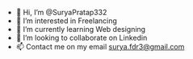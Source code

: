 - 👋 Hi, I’m @SuryaPratap332
- 👀 I’m interested in Freelancing
- 🌱 I’m currently learning Web designing
- 💞️ I’m looking to collaborate on Linkedin
- 📫 Contact me on my email surya.fdr3@gmail.com

<!---
SuryaPratap332/SuryaPratap332 is a ✨ special ✨ repository because its `README.md` (this file) appears on your GitHub profile.
You can click the Preview link to take a look at your changes.
--->
